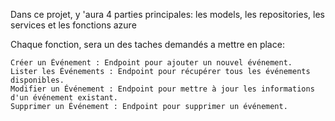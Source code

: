 Dans ce projet, y 'aura 4 parties principales: les models, les repositories, les services et les fonctions azure 

Chaque fonction, sera un des taches demandés a mettre en place: 

    Créer un Événement : Endpoint pour ajouter un nouvel événement.
    Lister les Événements : Endpoint pour récupérer tous les événements disponibles.
    Modifier un Événement : Endpoint pour mettre à jour les informations d'un événement existant.
    Supprimer un Événement : Endpoint pour supprimer un événement.
